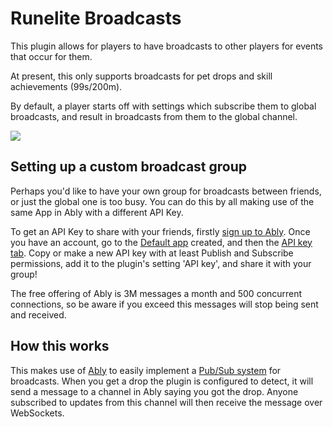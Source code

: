 # Runelite Broadcasts

This plugin allows for players to have broadcasts to other players for events that occur for them.

At present, this only supports broadcasts for pet drops and skill achievements (99s/200m).

By default, a player starts off with settings which subscribe them to global broadcasts, and result in broadcasts from them to the global channel.

<img src="https://i.imgur.com/HnHuDaX.png">

## Setting up a custom broadcast group

Perhaps you'd like to have your own group for broadcasts between friends, or just the global one is too busy. You can do this by all making use of the same App in Ably with a different API Key.

To get an API Key to share with your friends, firstly [sign up to Ably](https://ably.com/signup). Once you have an account, go to the [Default app](https://ably.com/accounts/any) created, and then the [API key tab](https://ably.com/accounts/any/apps/any/app_keys). Copy or make a new API key with at least Publish and Subscribe permissions, add it to the plugin's setting 'API key', and share it with your group!

The free offering of Ably is 3M messages a month and 500 concurrent connections, so be aware if you exceed this messages will stop being sent and received.

## How this works

This makes use of [Ably](https://www.ably.com) to easily implement a [Pub/Sub system](https://ably.com/documentation/realtime) for broadcasts. When you get a drop the plugin is configured to detect, it will send a message to a channel in Ably saying you got the drop. Anyone subscribed to updates from this channel will then receive the message over WebSockets.

